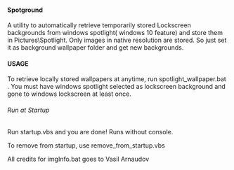 <h4>Spotground</h4>
<p>A utility to automatically retrieve temporarily stored Lockscreen backgrounds from windows spotlight( windows 10 feature) and store them in Pictures\Spotlight. Only images in
native resolution are stored. So just set it as background wallpaper folder and get new backgrounds.

<h4>USAGE</h4>
<p>To retrieve locally stored wallpapers at anytime, run spotlight_wallpaper.bat . You must have windows spotlight selected as lockscreen background and gone to windows lockscreen at least once.

<h6>Run at Startup</h4>
<p>Run startup.vbs and you are done! Runs without console.</p1>
<p>To remove from startup, use remove_from_startup.vbs</p1>
<p>All credits for imgInfo.bat goes to Vasil Arnaudov 
